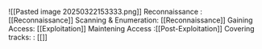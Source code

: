 
![[Pasted image 20250322153333.png]]
Reconnaissance : [[Reconnaissance]]
Scanning & Enumeration: [[Reconnaissance]]
Gaining Access: [[Exploitation]]
Maintening Access :[[Post-Exploitation]]
Covering tracks: : [[]]
